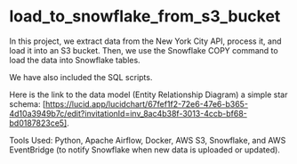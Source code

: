 # load_to_snowflake_from_s3_bucket

In this project, we extract data from the New York City API, process it, and load it into an S3 bucket. Then, we use the Snowflake COPY command to load the data into Snowflake tables.

We have also included the SQL scripts.

Here is the link to the data model (Entity Relationship Diagram) a simple star schema: [https://lucid.app/lucidchart/67fef1f2-72e6-47e6-b365-4d10a3949b7c/edit?invitationId=inv_8ac4b38f-3013-4ccb-bf68-bd0187823ce5].

Tools Used: Python, Apache Airflow, Docker, AWS S3, Snowflake, and AWS EventBridge (to notify Snowflake when new data is uploaded or updated).
 
